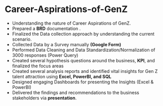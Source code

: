 # Career-Aspirations-of-GenZ
- Understanding the nature of Career Aspirations of GenZ.
- Prepared a **BRD** documentation .
- Finalized the Data collection approach by understanding the current scenario.
- Collected Data by a Survey manually **(Google Form)**
- Performed Data Cleaning and Data Standardization/Normalization of 3000 responses (Power Query)
- Created several hypothesis questions around the business, **KPI**, and finalized the focus areas
- Created several analysis reports and identified vital insights for Gen Z talent attraction using **Excel, PowerBI, and SQL**
- Designed engaging Dashboards for presenting the Insights (Excel & PowerBI)
- Delivered the findings and recommendations to the business stakeholders via **presentation**.
